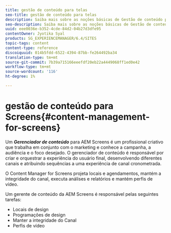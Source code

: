 ```yaml
---
title: gestão de conteúdo para telas
seo-title: gestão de conteúdo para telas
description: Saiba mais sobre as noções básicas de Gestão de conteúdo para o Screens.
seo-description: Saiba mais sobre as noções básicas de Gestão de conteúdo para o Screens.
uuid: eee0036e-b352-4cde-84d2-04b27d3dfe95
contentOwner: Jyotika Syal
products: SG_EXPERIENCEMANAGER/6.4/SITES
topic-tags: content
content-type: reference
discoiquuid: 014b5fdd-6522-4394-87bb-fe264492ba34
translation-type: tm+mt
source-git-commit: 7b39a715166eeefdf20eb22a4449068ff1ed0e42
workflow-type: tm+mt
source-wordcount: '116'
ht-degree: 1%

---
```



# gestão de conteúdo para Screens{#content-management-for-screens}

Um ***Gerenciador de conteúdo*** para AEM Screens é um profissional criativo que trabalha em conjunto com o marketing e conhece a campanha, a audiência e o foco desejado. O gerenciador de conteúdo é responsável por criar e orquestrar a experiência do usuário final, desenvolvendo diferentes canais e atribuindo sequências a uma experiência de canal cronometrada.

O Content Manager for Screens projeta locais e agendamentos, mantém a integridade do canal, executa análises e relatórios e mantém perfis de vídeo.

Um gerente de conteúdo da AEM Screens é responsável pelas seguintes tarefas:

* Locais de design
* Programações de design
* Manter a integridade do Canal
* Perfis de vídeo

